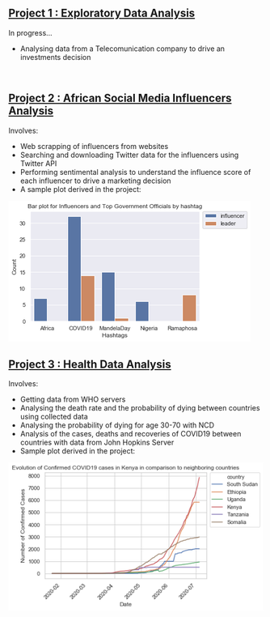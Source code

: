 
## [Project 1 : Exploratory Data Analysis](https://github.com/Kiiru-Anastasia/10acadWeeklyChallenges/blob/master/Week2/User_Analytics.ipynb)
In progress...
<ul>
  <li>Analysing data from a Telecomunication company to drive an investments decision</li>
</ul>
<img src = "">

## [Project 2 : African Social Media Influencers Analysis](https://github.com/Kiiru-Anastasia/10acadWeeklyChallenges/blob/master/Week1/scrapping_starter.ipynb)
Involves:
<ul>
  <li>Web scrapping of influencers from websites</li>
  <li>Searching and downloading Twitter data for the influencers using Twitter API</li>
  <li>Performing sentimental analysis to understand the influence score of each influencer to drive a marketing decision</li>
  <li>A sample plot derived in the project:</li>
</ul>
<img src = "https://github.com/Kiiru-Anastasia/Kiiru-Anastasia.github.io/blob/master/images/hashtags_barplot.png">

## [Project 3 : Health Data Analysis](https://github.com/Kiiru-Anastasia/10acadWeeklyChallenges/blob/master/Week0/tenx_covid19_analysis_KiiruAnastasia.ipynb)
Involves:
<ul>
  <li>Getting data from WHO servers</li>
  <li>Analysing the death rate and the probability of dying between countries using collected data</li>
  <li>Analysing the probability of dying for age 30-70 with NCD</li>
  <li>Analysis of the cases, deaths and recoveries of COVID19 between countries with data from John Hopkins Server</li>
  <li>Sample plot derived in the project:</li>
</ul>
<img src = "https://github.com/Kiiru-Anastasia/Kiiru-Anastasia.github.io/blob/master/images/COVID19%20Confirmed%20Cases.png">
